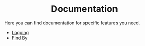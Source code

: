 <h1 align="center">Documentation</h1>

Here you can find documentation for specific features you need.

- [Logging](./logging)
- [Find By](./find-by.md)
